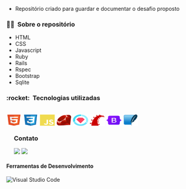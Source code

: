 - Repositório criado para guardar e documentar o desafio proposto

<h3> 👨‍💼 &nbsp;Sobre o repositório </h3>



- HTML
- CSS
- Javascript
- Ruby
- Rails
- Rspec
- Bootstrap
- Sqlite

<h3> :rocket: &nbsp;Tecnologias utilizadas </h3>

<div style="display: inline_block"><br>
 
  <img align="center" alt="isaac-HTML" height="30" width="40" src="https://raw.githubusercontent.com/devicons/devicon/master/icons/html5/html5-original.svg">  
  <img align="center" alt="isaac-CSS" height="30" width="40" src="https://raw.githubusercontent.com/devicons/devicon/master/icons/css3/css3-original.svg">
  <img align="center" alt="isaac-Js" height="30" width="40" src="https://raw.githubusercontent.com/devicons/devicon/master/icons/javascript/javascript-plain.svg">
  <img align="center" alt="isaac-Ruby" height="30" width="40" src="https://raw.githubusercontent.com/devicons/devicon/1119b9f84c0290e0f0b38982099a2bd027a48bf1/icons/ruby/ruby-original.svg">
   <img align="center" alt="isaac-Rspec" height="30" width="40" src="https://raw.githubusercontent.com/devicons/devicon/1119b9f84c0290e0f0b38982099a2bd027a48bf1/icons/rspec/rspec-original.svg">
    <img align="center" alt="isaac-Rails" height="30" width="40" src="https://raw.githubusercontent.com/devicons/devicon/1119b9f84c0290e0f0b38982099a2bd027a48bf1/icons/rails/rails-plain.svg">
    <img align="center" alt="isaac-Bootstrap" height="30" width="40" src=" https://raw.githubusercontent.com/devicons/devicon/1119b9f84c0290e0f0b38982099a2bd027a48bf1/icons/bootstrap/bootstrap-original.svg">
     <img align="center" alt="isaac-Sqlite" height="30" width="40" src=" https://raw.githubusercontent.com/devicons/devicon/1119b9f84c0290e0f0b38982099a2bd027a48bf1/icons/sqlite/sqlite-original.svg">
  

</div>

<div style=" margin: 20px;">  
 <h3> Contato </h3>
  <a href = "mailto:isaac.brigido@gmail.com"><img src="https://img.shields.io/badge/-Gmail-%23333?style=for-the-badge&logo=gmail&logoColor=white" target="_blank"></a>
  <a href="https://www.linkedin.com/in/isaac-br%C3%ADgido-rodrigues-dos-santos-6244312a/" target="_blank"><img src="https://img.shields.io/badge/-LinkedIn-%230077B5?style=for-the-badge&logo=linkedin&logoColor=white" target="_blank"></a> 
</div>
  
<h4> Ferramentas de Desenvolvimento </h4>

  ![Visual Studio Code](https://img.shields.io/badge/-Visual%20Studio%20Code-333333?style=flat&logo=visual-studio-code&logoColor=007ACC)
  

<br/>
